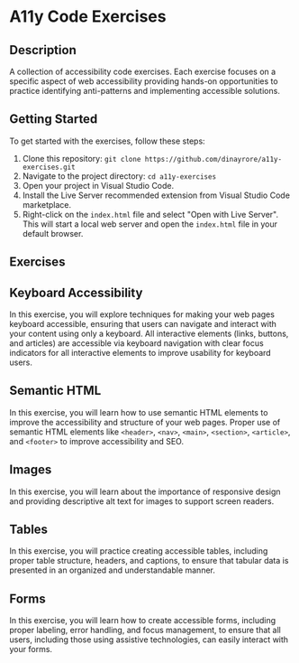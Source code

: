 # A11y Code Exercises

## Description

A collection of accessibility code exercises. Each exercise focuses on a specific aspect of web accessibility providing hands-on opportunities to practice identifying anti-patterns and implementing accessible solutions.

## Getting Started

To get started with the exercises, follow these steps:

1. Clone this repository: `git clone https://github.com/dinayrore/a11y-exercises.git`
2. Navigate to the project directory: `cd a11y-exercises`
3. Open your project in Visual Studio Code.
4. Install the Live Server recommended extension from Visual Studio Code marketplace.
5. Right-click on the `index.html` file and select "Open with Live Server". This will start a local web server and open the `index.html` file in your default browser.

## Exercises

## Keyboard Accessibility

In this exercise, you will explore techniques for making your web pages keyboard accessible, ensuring that users can navigate and interact with your content using only a keyboard. All interactive elements (links, buttons, and articles) are accessible via keyboard navigation with clear focus indicators for all interactive elements to improve usability for keyboard users.

## Semantic HTML

In this exercise, you will learn how to use semantic HTML elements to improve the accessibility and structure of your web pages. Proper use of semantic HTML elements like `<header>`, `<nav>`, `<main>`, `<section>`, `<article>`, and `<footer>` to improve accessibility and SEO.

## Images

In this exercise, you will learn about the importance of responsive design and providing descriptive alt text for images to support screen readers.

## Tables

In this exercise, you will practice creating accessible tables, including proper table structure, headers, and captions, to ensure that tabular data is presented in an organized and understandable manner.

## Forms

In this exercise, you will learn how to create accessible forms, including proper labeling, error handling, and focus management, to ensure that all users, including those using assistive technologies, can easily interact with your forms.
